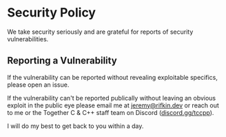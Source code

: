 # Security Policy

We take security seriously and are grateful for reports of security vulnerabilities.

## Reporting a Vulnerability

If the vulnerability can be reported without revealing exploitable specifics, please open an issue.

If the vulnerability can't be reported publically without leaving an obvious exploit in the public eye please email me
at jeremy@rifkin.dev or reach out to me or the Together C & C++ staff team on Discord
([discord.gg/tccpp](https://discord.gg/tccpp)).

I will do my best to get back to you within a day.
